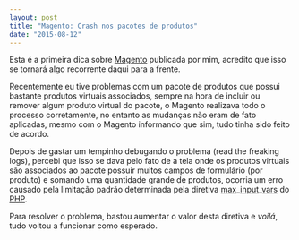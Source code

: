 ```yaml
---
layout: post
title: "Magento: Crash nos pacotes de produtos"
date: "2015-08-12"
---
```

Esta é a primeira dica sobre [Magento][92791806] publicada por mim, acredito que
isso se tornará algo recorrente daqui para a frente.

Recentemente eu tive problemas com um pacote de produtos que possui bastante
produtos virtuais associados, sempre na hora de incluir ou remover algum produto
virtual do pacote, o Magento realizava todo o processo corretamente, no entanto
as mudanças não eram de fato aplicadas, mesmo com o Magento informando que sim,
tudo tinha sido feito de acordo.

Depois de gastar um tempinho debugando o problema (read the freaking logs),
percebi que isso se dava pelo fato de a tela onde os produtos virtuais são
associados ao pacote possuir muitos campos de formulário (por produto) e somando
uma quantidade grande de produtos, ocorria um erro causado pela limitação padrão
determinada pela diretiva [max_input_vars][456b4471] do [PHP][07a58167].

Para resolver o problema, bastou aumentar o valor desta diretiva e _voilá_, tudo
voltou a funcionar como esperado.

[92791806]: http://magento.com "Magento Official Website"
[456b4471]: http://php.net/manual/en/info.configuration.php#ini.max-input-vars "Diretiva max_input_vars"
[07a58167]: http://www.php.net "PHP Oficial Website"
